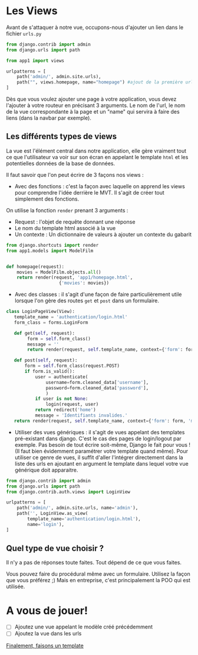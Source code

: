 # Les Views

Avant de s'attaquer à notre vue, occupons-nous d'ajouter un lien dans le fichier `urls.py`

````python
from django.contrib import admin
from django.urls import path

from app1 import views

urlpatterns = [
    path('admin/', admin.site.urls),
    path("", views.homepage, name="homepage") #ajout de la première url
]
````

Dès que vous voulez ajouter une page à votre application, vous devez l'ajouter à votre routeur en précisant 3 arguments. Le nom de l'url, le nom de la vue correspondante à la page et un "name" qui servira à faire des liens (dans la navbar par exemple).

## Les différents types de views

La vue est l'élément central dans notre application, elle gère vraiment tout ce que l'utilisateur va voir sur son écran en appelant le template `html` et les potentielles données de la base de données.

Il faut savoir que l'on peut écrire de 3 façons nos views : 

* Avec des fonctions : c'est la façon avec laquelle on apprend les views pour comprendre l'idée derrière le MVT. Il s'agit de créer tout simplement des fonctions. 

On utilise la fonction `render` prenant 3 arguments :
  * Request : l'objet de requête donnant une réponse
  * Le nom du template html associé à la vue
  * Un contexte : Un dictionnaire de valeurs à ajouter un contexte du gabarit

````python
from django.shortcuts import render
from app1.models import ModelFilm


def homepage(request):
    movies = ModelFilm.objects.all()
    return render(request, 'app1/homepage.html',
                    {'movies': movies})
````

* Avec des classes : il s'agit d'une façon de faire particulièrement utile lorsque l'on gère des routes `get` et `post` dans un formulaire. 

````python
class LoginPageView(View):
   template_name = 'authentication/login.html'
   form_class = forms.LoginForm

   def get(self, request):
        form = self.form_class()
        message = ''
        return render(request, self.template_name, context={'form': form, 'message': message})

   def post(self, request):
       form = self.form_class(request.POST)
       if form.is_valid():
           user = authenticate(
               username=form.cleaned_data['username'],
               password=form.cleaned_data['password'],
               )
           if user is not None:
               login(request, user)
           return redirect('home')
           message = 'Identifiants invalides.'
   return render(request, self.template_name, context={'form': form, 'message': message})
````

* Utiliser des vues génériques : il s'agit de vues appelant des templates pré-existant dans django. C'est le cas des pages de login/logout par exemple. Pas besoin de tout écrire soit-même, Django le fait pour vous ! (Il faut bien évidemment paramétrer votre template quand même). Pour utiliser ce genre de vues, il suffit d'aller l'intégrer directement dans la liste des urls en ajoutant en argument le template dans lequel votre vue générique doit apparaitre. 

````python
from django.contrib import admin
from django.urls import path
from django.contrib.auth.views import LoginView

urlpatterns = [
    path('admin/', admin.site.urls, name='admin'),
    path('', LoginView.as_view(
        template_name='authentication/login.html'),
        name='login'),
]
````

## Quel type de vue choisir ? 

Il n'y a pas de réponses toute faites. Tout dépend de ce que vous faites. 

Vous pouvez faire du procédural même avec un formulaire. Utilisez la façon que vous préférez ;) Mais en entreprise, c'est principalement la POO qui est utilisée. 

# A vous de jouer! 

- [ ] Ajoutez une vue appelant le modèle créé précédemment 
- [ ] Ajoutez la vue dans les urls

[Finalement, faisons un template](https://github.com/CalcagnoLoic/workshop_python/blob/main/2.Framework_django/06.template.md)
